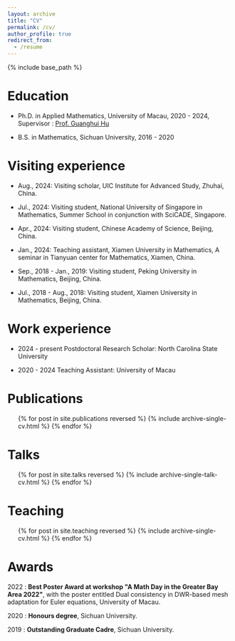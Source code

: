 ```yaml
---
layout: archive
title: "CV"
permalink: /cv/
author_profile: true
redirect_from:
  - /resume
---
```


{% include base_path %}

Education
======
* Ph.D. in Applied Mathematics, University of Macau, 2020 - 2024, Supervisor : [Prof. Guanghui Hu](https://ghhu.github.io)

* B.S. in Mathematics, Sichuan University, 2016 - 2020

Visiting experience
======
* Aug., 2024: Visiting scholar, UIC Institute for Advanced Study, Zhuhai, China.

* Jul., 2024: Visiting student, National University of Singapore in Mathematics, Summer School in conjunction with SciCADE, Singapore.

* Apr., 2024: Visiting student, Chinese Academy of Science, Beijing, China.

* Jan., 2024: Teaching assistant, Xiamen University in Mathematics,
		A seminar in Tianyuan center for Mathematics, Xiamen, China.

* Sep., 2018 - Jan., 2019: Visiting student, Peking University in Mathematics, Beijing, China.

* Jul., 2018 - Aug., 2018: Visiting student, Xiamen University in Mathematics, Beijing, China.

Work experience
======
* 2024 - present Postdoctoral Research Scholar: North Carolina State University

* 2020 - 2024 Teaching Assistant: University of Macau

Publications
======
  <ul>{% for post in site.publications reversed %}
    {% include archive-single-cv.html %}
  {% endfor %}</ul>
  
Talks
======
  <ul>{% for post in site.talks reversed %}
    {% include archive-single-talk-cv.html  %}
  {% endfor %}</ul>
  
Teaching
======
  <ul>{% for post in site.teaching reversed %}
    {% include archive-single-cv.html %}
  {% endfor %}</ul>
  
Awards
======
2022 : **Best Poster Award at workshop "A Math Day in the Greater Bay Area 2022"**, with the poster entitled Dual consistency in DWR-based mesh adaptation for Euler equations, University of Macau.

2020 : **Honours degree**, Sichuan University.

2019 : **Outstanding Graduate Cadre**, Sichuan University. 

